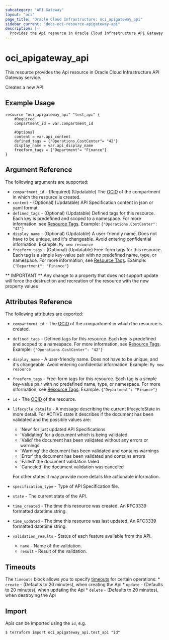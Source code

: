 ```yaml
---
subcategory: "API Gateway"
layout: "oci"
page_title: "Oracle Cloud Infrastructure: oci_apigateway_api"
sidebar_current: "docs-oci-resource-apigateway-api"
description: |-
  Provides the Api resource in Oracle Cloud Infrastructure API Gateway service
---
```


# oci_apigateway_api
This resource provides the Api resource in Oracle Cloud Infrastructure API Gateway service.

Creates a new API.


## Example Usage

```hcl
resource "oci_apigateway_api" "test_api" {
	#Required
	compartment_id = var.compartment_id

	#Optional
	content = var.api_content
	defined_tags = {"Operations.CostCenter"= "42"}
	display_name = var.api_display_name
	freeform_tags = {"Department"= "Finance"}
}
```

## Argument Reference

The following arguments are supported:

* `compartment_id` - (Required) (Updatable) The [OCID](https://docs.cloud.oracle.com/iaas/Content/General/Concepts/identifiers.htm) of the compartment in which the resource is created. 
* `content` - (Optional) (Updatable) API Specification content in json or yaml format
* `defined_tags` - (Optional) (Updatable) Defined tags for this resource. Each key is predefined and scoped to a namespace. For more information, see [Resource Tags](https://docs.cloud.oracle.com/iaas/Content/General/Concepts/resourcetags.htm).  Example: `{"Operations.CostCenter": "42"}` 
* `display_name` - (Optional) (Updatable) A user-friendly name. Does not have to be unique, and it's changeable. Avoid entering confidential information.  Example: `My new resource` 
* `freeform_tags` - (Optional) (Updatable) Free-form tags for this resource. Each tag is a simple key-value pair with no predefined name, type, or namespace. For more information, see [Resource Tags](https://docs.cloud.oracle.com/iaas/Content/General/Concepts/resourcetags.htm).  Example: `{"Department": "Finance"}` 


** IMPORTANT **
Any change to a property that does not support update will force the destruction and recreation of the resource with the new property values

## Attributes Reference

The following attributes are exported:

* `compartment_id` - The [OCID](https://docs.cloud.oracle.com/iaas/Content/General/Concepts/identifiers.htm) of the compartment in which the resource is created. 
* `defined_tags` - Defined tags for this resource. Each key is predefined and scoped to a namespace. For more information, see [Resource Tags](https://docs.cloud.oracle.com/iaas/Content/General/Concepts/resourcetags.htm).  Example: `{"Operations.CostCenter": "42"}` 
* `display_name` - A user-friendly name. Does not have to be unique, and it's changeable. Avoid entering confidential information.  Example: `My new resource` 
* `freeform_tags` - Free-form tags for this resource. Each tag is a simple key-value pair with no predefined name, type, or namespace. For more information, see [Resource Tags](https://docs.cloud.oracle.com/iaas/Content/General/Concepts/resourcetags.htm).  Example: `{"Department": "Finance"}` 
* `id` - The [OCID](https://docs.cloud.oracle.com/iaas/Content/General/Concepts/identifiers.htm) of the resource. 
* `lifecycle_details` - A message describing the current lifecycleState in more detail. For ACTIVE state it describes if the document has been validated and the possible values are:
	* 'New' for just updated API Specifications
	* 'Validating' for a document which is being validated.
	* 'Valid' the document has been validated without any errors or warnings
	* 'Warning' the document has been validated and contains warnings
	* 'Error' the document has been validated and contains errors
	* 'Failed' the document validation failed
	* 'Canceled' the document validation was canceled 

	For other states it may provide more details like actionable information. 
* `specification_type` - Type of API Specification file.
* `state` - The current state of the API.
* `time_created` - The time this resource was created. An RFC3339 formatted datetime string.
* `time_updated` - The time this resource was last updated. An RFC3339 formatted datetime string.
* `validation_results` - Status of each feature available from the API.
	* `name` - Name of the validation.
	* `result` - Result of the validation.

## Timeouts

The `timeouts` block allows you to specify [timeouts](https://registry.terraform.io/providers/hashicorp/oci/latest/docs/guides/changing_timeouts) for certain operations:
	* `create` - (Defaults to 20 minutes), when creating the Api
	* `update` - (Defaults to 20 minutes), when updating the Api
	* `delete` - (Defaults to 20 minutes), when destroying the Api


## Import

Apis can be imported using the `id`, e.g.

```
$ terraform import oci_apigateway_api.test_api "id"
```

